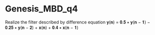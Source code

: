 # Genesis_MBD_q4
Realize the filter described by difference equation
𝐲(𝐧) = 𝟎.𝟓 ∗ 𝐲(𝐧 − 𝟏) − 𝟎.𝟐𝟓 ∗ 𝐲(𝐧 − 𝟐) + 𝐱(𝐧) + 𝟎.𝟒 ∗ 𝐱(𝐧 − 𝟏) 
